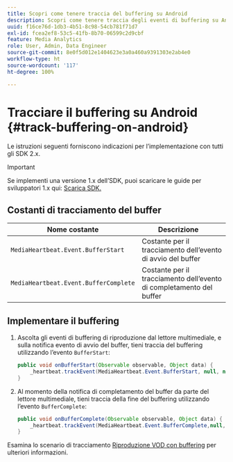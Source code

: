 ```yaml
---
title: Scopri come tenere traccia del buffering su Android
description: Scopri come tenere traccia degli eventi di buffering su Android.
uuid: f16ce76d-1db3-4b51-8c98-54cb781f71d7
exl-id: fcea2ef8-53c5-41fb-8b70-06599c2d9cbf
feature: Media Analytics
role: User, Admin, Data Engineer
source-git-commit: 8e0f5d012e1404623e3a0a460a9391303e2ab4e0
workflow-type: ht
source-wordcount: '117'
ht-degree: 100%

---
```


# Tracciare il buffering su Android {#track-buffering-on-android}

Le istruzioni seguenti forniscono indicazioni per l’implementazione con tutti gli SDK 2.x.

>[!IMPORTANT]
>Se implementi una versione 1.x dell’SDK, puoi scaricare le guide per sviluppatori 1.x qui: [Scarica SDK.](/help/sdk-implement/download-sdks.md)

## Costanti di tracciamento del buffer

| Nome costante | Descrizione     |
|---|---|
| `MediaHeartbeat.Event.BufferStart` | Costante per il tracciamento dell’evento di avvio del buffer |
| `MediaHeartbeat.Event.BufferComplete` | Costante per il tracciamento dell’evento di completamento del buffer |

## Implementare il buffering

1. Ascolta gli eventi di buffering di riproduzione dal lettore multimediale, e sulla notifica evento di avvio del buffer, tieni traccia del buffering utilizzando l’evento `BufferStart`:

   ```java
   public void onBufferStart(Observable observable, Object data) {  
       _heartbeat.trackEvent(MediaHeartbeat.Event.BufferStart, null, null);
   }
   ```

1. Al momento della notifica di completamento del buffer da parte del lettore multimediale, tieni traccia della fine del buffering utilizzando l’evento `BufferComplete`:

   ```java
   public void onBufferComplete(Observable observable, Object data) {  
       _heartbeat.trackEvent(MediaHeartbeat.Event.BufferComplete,null, null);
   }
   ```

Esamina lo scenario di tracciamento [Riproduzione VOD con buffering](/help/sdk-implement/tracking-scenarios/vod-buffering.md) per ulteriori informazioni.
